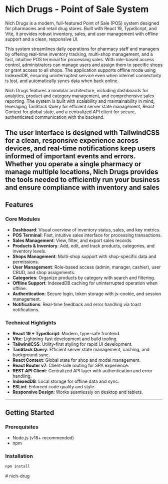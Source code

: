 # Nich Drugs - Point of Sale System

Nich Drugs is a modern, full-featured Point of Sale (POS) system designed for pharmacies and retail drug stores. Built with React 19, TypeScript, and Vite, it provides robust inventory, sales, and user management with offline support and a clean, responsive UI.

This system streamlines daily operations for pharmacy staff and managers by offering real-time inventory tracking, multi-shop management, and a fast, intuitive POS terminal for processing sales. With role-based access control, administrators can manage users and assign them to specific shops or grant access to all shops. The application supports offline mode using IndexedDB, ensuring uninterrupted service even when internet connectivity is lost, and automatically syncs data when back online.

Nich Drugs features a modular architecture, including dashboards for analytics, product and category management, and comprehensive sales reporting. The system is built with scalability and maintainability in mind, leveraging TanStack Query for efficient server state management, React Context for global state, and a centralized API client for secure, authenticated communication with the backend.

## The user interface is designed with TailwindCSS for a clean, responsive experience across devices, and real-time notifications keep users informed of important events and errors. Whether you operate a single pharmacy or manage multiple locations, Nich Drugs provides the tools needed to efficiently run your business and ensure compliance with inventory and sales

## Features

### Core Modules

- **Dashboard**: Visual overview of inventory status, sales, and key metrics.
- **POS Terminal**: Fast, intuitive sales interface for processing transactions.
- **Sales Management**: View, filter, and export sales records.
- **Products & Inventory**: Add, edit, and track products, categories, and inventory levels.
- **Shops Management**: Multi-shop support with shop-specific data and permissions.
- **User Management**: Role-based access (admin, manager, cashier), user CRUD, and shop assignments.
- **Categories**: Organize products by category with search and filtering.
- **Offline Support**: IndexedDB caching for uninterrupted operation when offline.
- **Authentication**: Secure login, token storage with js-cookie, and session management.
- **Notifications**: Real-time feedback and error handling via toast notifications.

### Technical Highlights

- **React 19 + TypeScript**: Modern, type-safe frontend.
- **Vite**: Lightning-fast development and build tooling.
- **TailwindCSS**: Utility-first styling for rapid UI development.
- **TanStack Query**: Efficient server state management, caching, and background sync.
- **React Context**: Global state for shop and modal management.
- **React Router v7**: Client-side routing for SPA experience.
- **REST API Client**: Centralized API layer with authentication and error handling.
- **IndexedDB**: Local storage for offline data and sync.
- **ESLint**: Enforced code quality and style.
- **Responsive Design**: Works seamlessly on desktop and tablets.

---

## Getting Started

### Prerequisites

- Node.js (v18+ recommended)
- npm

### Installation

```bash
npm install
```
#   n i c h - d r u g  
 